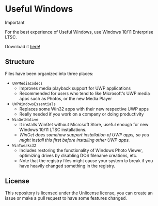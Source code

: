 # Useful Windows
> [!IMPORTANT]
> For the best experience of Useful Windows, use Windows 10/11 Enterprise LTSC.

Download it [here!](https://github.com/borfei/useful-windows/archive/refs/heads/main.zip)

## Structure
Files have been organized into three places:
- `UWPMediaCodecs`
    - Improves media playback support for UWP applications
    - Recommended for users who tend to like Microsoft's UWP media apps such as Photos, or the new Media Player
- `UWPWindowsEssentials`
    - Replaces some Win32 apps with their new respective UWP apps 
    - Really needed if you work on a company or doing productivity
- `WinGetNative`
    - It installs WinGet without Microsoft Store, useful enough for new Windows 10/11 LTSC installations.
    - *WinGet does somehow support installation of UWP apps, so you might install this first before installing other UWP apps.*
- `WinTweaks32`
    - Includes restoring the functionality of Windows Photo Viewer, optimizing drives by disabling DOS filename creations, etc.
    - Note that the registry files might cause your system to break if you have heavily changed something in the registry.

## License
This repository is licensed under the Unlicense license, you can create an issue or make a pull request to have some features changed. 
